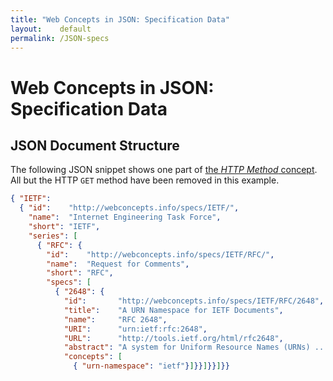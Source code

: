 ```yaml
---
title: "Web Concepts in JSON: Specification Data"
layout:    default
permalink: /JSON-specs
---
```


# Web Concepts in JSON: Specification Data


## JSON Document Structure

The following JSON snippet shows one part of [the *HTTP Method* concept](/concepts/http-method.json). All but the HTTP `GET` method have been removed in this example.

```json
{ "IETF":
  { "id":    "http://webconcepts.info/specs/IETF/",
    "name":  "Internet Engineering Task Force",
    "short": "IETF",
    "series": [
      { "RFC": {
        "id":    "http://webconcepts.info/specs/IETF/RFC/",
        "name":  "Request for Comments",
        "short": "RFC",
        "specs": [
          { "2648": {
            "id":       "http://webconcepts.info/specs/IETF/RFC/2648",
            "title":    "A URN Namespace for IETF Documents",
            "name":     "RFC 2648",
            "URI":      "urn:ietf:rfc:2648",
            "URL":      "http://tools.ietf.org/html/rfc2648",
            "abstract": "A system for Uniform Resource Names (URNs) ...",
            "concepts": [
              { "urn-namespace": "ietf"}]}}]}}]}}
```
